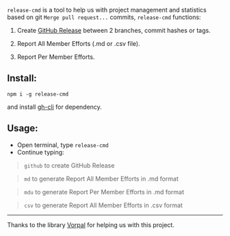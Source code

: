`release-cmd` is a tool to help us with project management and statistics based on git `Merge pull request...`
commits, `release-cmd` functions:

1. Create [GitHub Release](https://docs.github.com/en/repositories/releasing-projects-on-github/managing-releases-in-a-repository)
between 2 branches, commit hashes or tags.

2. Report All Member Efforts (.md or .csv file).

3. Report Per Member Efforts.

## Install:

`npm i -g release-cmd`

and install [gh-cli](https://cli.github.com/) for dependency.

## Usage:

- Open terminal, type `release-cmd`
- Continue typing:

> `github` to create GitHub Release

> `md` to generate Report All Member Efforts in .md format

> `mdu` to generate Report Per Member Efforts in .md format

> `csv` to generate Report All Member Efforts in .csv format

---

Thanks to the library [Vorpal](https://github.com/dthree/vorpal) for helping us with this project.
